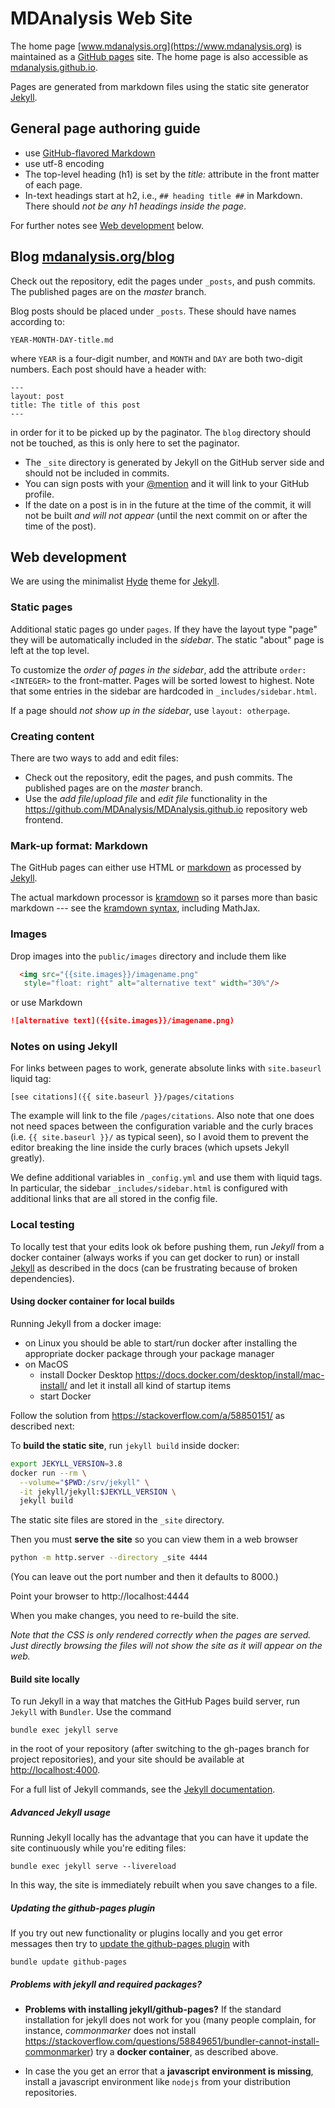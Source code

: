 # MDAnalysis Web Site #

The home page [www.mdanalysis.org](https://www.mdanalysis.org) is maintained as
a [GitHub pages](https://pages.github.com) site. The home page is also
accessible as [mdanalysis.github.io](https://mdanalysis.github.io).

Pages are generated from markdown files using the static site
generator
[Jekyll](https://help.github.com/articles/using-jekyll-with-pages/).

## General page authoring guide ##

- use [GitHub-flavored Markdown](https://github.github.com/gfm/)
- use utf-8 encoding
- The top-level heading (h1) is set by the *title:* attribute in the
  front matter of each page.
- In-text headings start at h2, i.e., `## heading title ##` in
  Markdown. There should *not be any h1 headings inside the page*.
  
For further notes see [Web development](#web-development) below.


## Blog [mdanalysis.org/blog](https://www.mdanalysis.org/blog) ##

Check out the repository, edit the pages under `_posts`, and push
commits. The published pages are on the *master* branch.

Blog posts should be placed under `_posts`. These should have names
according to:

    YEAR-MONTH-DAY-title.md

where `YEAR` is a four-digit number, and `MONTH` and `DAY` are both two-digit
numbers. Each post should have a header with:

    ---
    layout: post
    title: The title of this post
    ---

in order for it to be picked up by the paginator. The `blog` directory should
not be touched, as this is only here to set the paginator.

* The `_site` directory is generated by Jekyll on the GitHub server side and
  should not be included in commits.
* You can sign posts with your
  [@mention](https://help.github.com/articles/mentions-on-github-pages/)
  and it will link to your GitHub profile.
* If the date on a post is in in the future at the time of the commit,
  it will not be built *and will not appear* (until the next commit on
  or after the time of the post).


## Web development ##

We are using the minimalist [Hyde](https://github.com/poole/hyde) theme for
[Jekyll](https://jekyllrb.com/docs/).

### Static pages
Additional static pages go under `pages`. If they have the layout type
"page" they will be automatically included in the *sidebar*. The static
"about" page is left at the top level.

To customize the *order of pages in the sidebar*, add the attribute
`order: <INTEGER>` to the front-matter. Pages will be sorted lowest to
highest. Note that some entries in the sidebar are hardcoded in
`_includes/sidebar.html`.

If a page should *not show up in the sidebar*, use `layout:
otherpage`.




### Creating content ###

There are two ways to add and edit files:

* Check out the repository, edit the pages, and push commits. The
  published pages are on the *master* branch.
* Use the *add file*/*upload file* and *edit file* functionality in
  the https://github.com/MDAnalysis/MDAnalysis.github.io repository
  web frontend.
  

### Mark-up format: Markdown ###

The GitHub pages can either use HTML or
[markdown](http://daringfireball.net/projects/markdown/) as processed by
[Jekyll](https://help.github.com/articles/using-jekyll-with-pages/).

The actual markdown processor is
[kramdown](http://kramdown.gettalong.org) so it parses more than basic
markdown --- see the
[kramdown syntax](http://kramdown.gettalong.org/syntax.html),
including MathJax.

### Images ###

Drop images into the `public/images` directory and include them like

```html
  <img src="{{site.images}}/imagename.png"
   style="float: right" alt="alternative text" width="30%"/>
   ```

or use Markdown
```markdown
![alternative text]({{site.images}}/imagename.png)
```


### Notes on using Jekyll ###

For links between pages to work, generate absolute links with `site.baseurl`
liquid tag:

```
[see citations]({{ site.baseurl }}/pages/citations
```

The example will link to the file `/pages/citations`. Also note that one does
not need spaces between the configuration variable and the curly braces (i.e.
`{{ site.baseurl }}/` as typical seen), so I avoid them to prevent the editor
breaking the line inside the curly braces (which upsets Jekyll greatly).

We define additional variables in `_config.yml` and use them with liquid tags.
In particular, the sidebar `_includes/sidebar.html` is configured with
additional links that are all stored in the config file.


### Local testing ###

To locally test that your edits look ok before pushing them, run
*Jekyll* from a docker container (always works if you can get docker
to run) or install
[Jekyll](https://help.github.com/articles/using-jekyll-with-pages/) as
described in the docs (can be frustrating because of broken dependencies).


#### Using docker container for local builds ####

Running Jekyll from a docker image:

* on Linux you should be able to start/run docker after installing the
  appropriate docker package through your package manager
* on MacOS
  - install Docker Desktop
    https://docs.docker.com/desktop/install/mac-install/ and let it
    install all kind of startup items
  - start Docker

Follow the solution from https://stackoverflow.com/a/58850151/ as
described next:

To **build the static site**, run `jekyll build` inside docker:
```bash
export JEKYLL_VERSION=3.8
docker run --rm \
  --volume="$PWD:/srv/jekyll" \
  -it jekyll/jekyll:$JEKYLL_VERSION \
  jekyll build
```
The static site files are stored in the `_site` directory.

Then you must **serve the site** so you can view them in a web browser
```bash
python -m http.server --directory _site 4444
```
(You can leave out the port number and then it defaults to 8000.)

Point your browser to http://localhost:4444

When you make changes, you need to re-build the site.

*Note that the CSS is only rendered correctly when the pages are
served. Just directly browsing the files will not show the site as it
will appear on the web.*
	

#### Build site locally ####

To run Jekyll in a way that matches the GitHub Pages build server, run `Jekyll`
with `Bundler`. Use the command

    bundle exec jekyll serve

in the root of your repository (after switching to the gh-pages branch for
project repositories), and your site should be available at
<http://localhost:4000>. 

For a full list of Jekyll commands, see the [Jekyll
documentation](https://jekyllrb.com/docs/).


##### Advanced Jekyll usage #####

Running Jekyll locally has the advantage that you can have it update
the site continuously while you're editing files:

    bundle exec jekyll serve --livereload
	
In this way, the site is immediately rebuilt when you save changes to
a file. 


##### Updating the github-pages plugin #####

If you try out new functionality or plugins locally and you get error
messages then try to
[update the github-pages plugin](https://help.github.com/articles/setting-up-your-pages-site-locally-with-jekyll/#keeping-your-site-up-to-date-with-the-github-pages-gem)
with

    bundle update github-pages

##### Problems with jekyll and required packages? #####

* **Problems with installing jekyll/github-pages?** If the standard
  installation for jekyll does not work for you (many people complain,
  for instance, *commonmarker* does not install
  https://stackoverflow.com/questions/58849651/bundler-cannot-install-commonmarker)
  try a **docker container**, as described above.

* In case the you get an error that a **javascript environment is
  missing**, install a javascript environment like `nodejs` from your
  distribution repositories.
